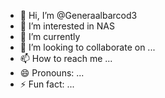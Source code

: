 - 👋 Hi, I’m @Generaalbarcod3
- 👀 I’m interested in NAS
- 🌱 I’m currently
- 💞️ I’m looking to collaborate on ...
- 📫 How to reach me ...
- 😄 Pronouns: ...
- ⚡ Fun fact: ...

<!---
Generaalbarcod3/Generaalbarcod3 is a ✨ special ✨ repository because its `README.md` (this file) appears on your GitHub profile.
You can click the Preview link to take a look at your changes.
--->
